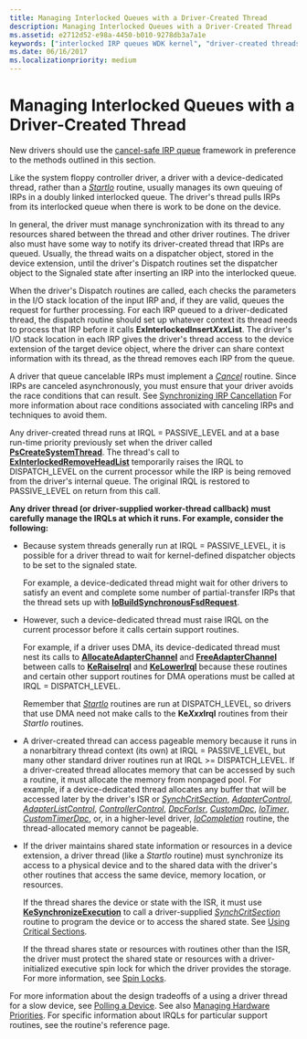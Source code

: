 ```yaml
---
title: Managing Interlocked Queues with a Driver-Created Thread
description: Managing Interlocked Queues with a Driver-Created Thread
ms.assetid: e2712d52-e98a-4450-b010-9278db3a7a1e
keywords: ["interlocked IRP queues WDK kernel", "driver-created threads WDK IRPs", "doubly linked IRPs WDK kernel", "driver-dedicated threads WDK IRPs"]
ms.date: 06/16/2017
ms.localizationpriority: medium
---
```


# Managing Interlocked Queues with a Driver-Created Thread





New drivers should use the [cancel-safe IRP queue](cancel-safe-irp-queues.md) framework in preference to the methods outlined in this section.

Like the system floppy controller driver, a driver with a device-dedicated thread, rather than a [*StartIo*](https://msdn.microsoft.com/library/windows/hardware/ff563858) routine, usually manages its own queuing of IRPs in a doubly linked interlocked queue. The driver's thread pulls IRPs from its interlocked queue when there is work to be done on the device.

In general, the driver must manage synchronization with its thread to any resources shared between the thread and other driver routines. The driver also must have some way to notify its driver-created thread that IRPs are queued. Usually, the thread waits on a dispatcher object, stored in the device extension, until the driver's Dispatch routines set the dispatcher object to the Signaled state after inserting an IRP into the interlocked queue.

When the driver's Dispatch routines are called, each checks the parameters in the I/O stack location of the input IRP and, if they are valid, queues the request for further processing. For each IRP queued to a driver-dedicated thread, the dispatch routine should set up whatever context its thread needs to process that IRP before it calls **ExInterlockedInsert*Xxx*List**. The driver's I/O stack location in each IRP gives the driver's thread access to the device extension of the target device object, where the driver can share context information with its thread, as the thread removes each IRP from the queue.

A driver that queue cancelable IRPs must implement a [*Cancel*](https://msdn.microsoft.com/library/windows/hardware/ff540742) routine. Since IRPs are canceled asynchronously, you must ensure that your driver avoids the race conditions that can result. See [Synchronizing IRP Cancellation](synchronizing-irp-cancellation.md) For more information about race conditions associated with canceling IRPs and techniques to avoid them.

Any driver-created thread runs at IRQL = PASSIVE\_LEVEL and at a base run-time priority previously set when the driver called [**PsCreateSystemThread**](https://msdn.microsoft.com/library/windows/hardware/ff559932). The thread's call to [**ExInterlockedRemoveHeadList**](https://msdn.microsoft.com/library/windows/hardware/ff545427) temporarily raises the IRQL to DISPATCH\_LEVEL on the current processor while the IRP is being removed from the driver's internal queue. The original IRQL is restored to PASSIVE\_LEVEL on return from this call.

**Any driver thread (or driver-supplied worker-thread callback) must carefully manage the IRQLs at which it runs. For example, consider the following:**

-   Because system threads generally run at IRQL = PASSIVE\_LEVEL, it is possible for a driver thread to wait for kernel-defined dispatcher objects to be set to the signaled state.

    For example, a device-dedicated thread might wait for other drivers to satisfy an event and complete some number of partial-transfer IRPs that the thread sets up with [**IoBuildSynchronousFsdRequest**](https://msdn.microsoft.com/library/windows/hardware/ff548330).

-   However, such a device-dedicated thread must raise IRQL on the current processor before it calls certain support routines.

    For example, if a driver uses DMA, its device-dedicated thread must nest its calls to [**AllocateAdapterChannel**](https://msdn.microsoft.com/library/windows/hardware/ff540573) and [**FreeAdapterChannel**](https://msdn.microsoft.com/library/windows/hardware/ff546507) between calls to [**KeRaiseIrql**](https://msdn.microsoft.com/library/windows/hardware/ff553079) and [**KeLowerIrql**](https://msdn.microsoft.com/library/windows/hardware/ff552968) because these routines and certain other support routines for DMA operations must be called at IRQL = DISPATCH\_LEVEL.

    Remember that [*StartIo*](https://msdn.microsoft.com/library/windows/hardware/ff563858) routines are run at DISPATCH\_LEVEL, so drivers that use DMA need not make calls to the **Ke*Xxx*Irql** routines from their *StartIo* routines.

-   A driver-created thread can access pageable memory because it runs in a nonarbitrary thread context (its own) at IRQL = PASSIVE\_LEVEL, but many other standard driver routines run at IRQL &gt;= DISPATCH\_LEVEL. If a driver-created thread allocates memory that can be accessed by such a routine, it must allocate the memory from nonpaged pool. For example, if a device-dedicated thread allocates any buffer that will be accessed later by the driver's ISR or [*SynchCritSection*](https://msdn.microsoft.com/library/windows/hardware/ff563928), [*AdapterControl*](https://msdn.microsoft.com/library/windows/hardware/ff540504), [*AdapterListControl*](https://msdn.microsoft.com/library/windows/hardware/ff540513), [*ControllerControl*](https://msdn.microsoft.com/library/windows/hardware/ff542049), [*DpcForIsr*](https://msdn.microsoft.com/library/windows/hardware/ff544079), [*CustomDpc*](https://msdn.microsoft.com/library/windows/hardware/ff542972), [*IoTimer*](https://msdn.microsoft.com/library/windows/hardware/ff550381), [*CustomTimerDpc*](https://msdn.microsoft.com/library/windows/hardware/ff542983), or, in a higher-level driver, [*IoCompletion*](https://msdn.microsoft.com/library/windows/hardware/ff548354) routine, the thread-allocated memory cannot be pageable.

-   If the driver maintains shared state information or resources in a device extension, a driver thread (like a *StartIo* routine) must synchronize its access to a physical device and to the shared data with the driver's other routines that access the same device, memory location, or resources.

    If the thread shares the device or state with the ISR, it must use [**KeSynchronizeExecution**](https://msdn.microsoft.com/library/windows/hardware/ff553302) to call a driver-supplied [*SynchCritSection*](https://msdn.microsoft.com/library/windows/hardware/ff563928) routine to program the device or to access the shared state. See [Using Critical Sections](using-critical-sections.md).

    If the thread shares state or resources with routines other than the ISR, the driver must protect the shared state or resources with a driver-initialized executive spin lock for which the driver provides the storage. For more information, see [Spin Locks](spin-locks.md).

For more information about the design tradeoffs of a using a driver thread for a slow device, see [Polling a Device](avoid-polling-devices.md). See also [Managing Hardware Priorities](managing-hardware-priorities.md). For specific information about IRQLs for particular support routines, see the routine's reference page.

 

 




